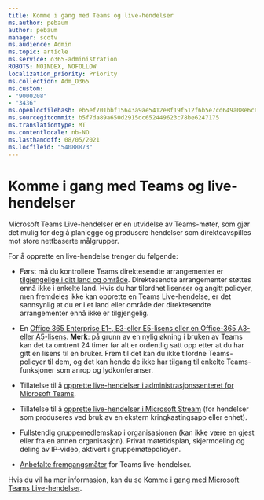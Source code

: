 ```yaml
---
title: Komme i gang med Teams og live-hendelser
ms.author: pebaum
author: pebaum
manager: scotv
ms.audience: Admin
ms.topic: article
ms.service: o365-administration
ROBOTS: NOINDEX, NOFOLLOW
localization_priority: Priority
ms.collection: Adm_O365
ms.custom:
- "9000208"
- "3436"
ms.openlocfilehash: eb5ef701bbf15643a9ae5412e8f19f512f6b5e7cd649a08e6c63001b299dcf48
ms.sourcegitcommit: b5f7da89a650d2915dc652449623c78be6247175
ms.translationtype: MT
ms.contentlocale: nb-NO
ms.lasthandoff: 08/05/2021
ms.locfileid: "54088873"
---
```

# <a name="getting-started-with-teams-live-events"></a>Komme i gang med Teams og live-hendelser

Microsoft Teams Live-hendelser er en utvidelse av Teams-møter, som gjør det mulig for deg å planlegge og produsere hendelser som direkteavspilles mot store nettbaserte målgrupper.

For å opprette en live-hendelse trenger du følgende:

- Først må du kontrollere Teams direktesendte arrangementer er [tilgjengelige i ditt land og område](https://docs.microsoft.com/microsoftteams/teams-live-events/plan-for-teams-live-events#regional-availability). Direktesendte arrangementer støttes ennå ikke i enkelte land.  Hvis du har tilordnet lisenser og angitt policyer, men fremdeles ikke kan opprette en Teams Live-hendelse, er det sannsynlig at du er i et land eller område der direktesendte arrangementer ennå ikke er tilgjengelig.

- En [Office 365 Enterprise E1-, E3-eller E5-lisens eller en Office-365 A3-eller A5-lisens](https://docs.microsoft.com/microsoftteams/teams-live-events/set-up-for-teams-live-events#step-2-get-and-assign-licenses). **Merk**: på grunn av en nylig økning i bruken av Teams kan det ta omtrent 24 timer før alt er ordentlig satt opp etter at du har gitt en lisens til en bruker. Frem til det kan du ikke tilordne Teams-policyer til dem, og det kan hende de ikke har tilgang til enkelte Teams-funksjoner som anrop og lydkonferanser.

- Tillatelse til å [opprette live-hendelser i administrasjonssenteret for Microsoft Teams](https://docs.microsoft.com/microsoftteams/teams-live-events/set-up-for-teams-live-events#create-or-edit-a-live-events-policy).

- Tillatelse til å [opprette live-hendelser i Microsoft Stream](https://docs.microsoft.com/microsoftteams/teams-live-events/what-are-teams-live-events) (for hendelser som produseres ved bruk av en ekstern kringkastingsapp eller enhet).

- Fullstendig gruppemedlemskap i organisasjonen (kan ikke være en gjest eller fra en annen organisasjon).
Privat møtetidsplan, skjermdeling og deling av IP-video, aktivert i gruppemøtepolicyen.

- [Anbefalte fremgangsmåter](https://support.office.com/article/Best-practices-for-producing-a-Teams-live-event-e500370e-4dd1-4187-8b48-af10ef02cf42) for Teams live-hendelser.

Hvis du vil ha mer informasjon, kan du se [Komme i gang med Microsoft Teams Live-hendelser](https://support.office.com/article/get-started-with-microsoft-teams-live-events-d077fec2-a058-483e-9ab5-1494afda578a).